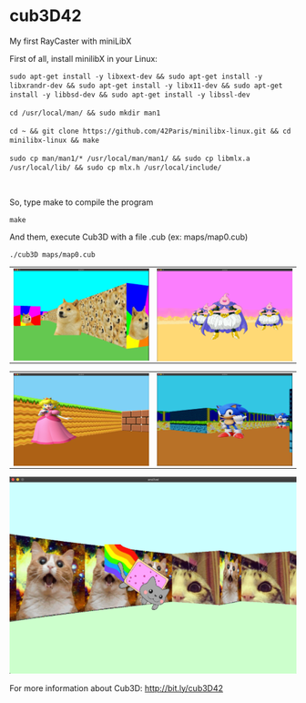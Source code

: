 # cub3D42
My first RayCaster with miniLibX<br>


First of all, install minilibX in your Linux:<br>
```
sudo apt-get install -y libxext-dev && sudo apt-get install -y libxrandr-dev && sudo apt-get install -y libx11-dev && sudo apt-get install -y libbsd-dev && sudo apt-get install -y libssl-dev

cd /usr/local/man/ && sudo mkdir man1

cd ~ && git clone https://github.com/42Paris/minilibx-linux.git && cd minilibx-linux && make

sudo cp man/man1/* /usr/local/man/man1/ && sudo cp libmlx.a /usr/local/lib/ && sudo cp mlx.h /usr/local/include/
```
<br>

So, type make to compile the program
```
make
```

And them, execute Cub3D with a file .cub (ex: maps/map0.cub)
```
./cub3D maps/map0.cub
```
<center>
<table>
    <tr>
        <td><img width="500px" align="left" src="screenshots/wow.png" /></td>
        <td><img width="500px" align="left" src="screenshots/majinboo.png"/></td>
    </tr>   
</table>
<table>
    <tr>
        <td><img width="500px" align="left" src="screenshots/peach.png" /></td>
        <td><img width="500px" align="left" src="screenshots/sonic.png"/></td>
    </tr>   
</table>
</center>
<p align="center">
<img src="screenshots/nyan.png" alt="drawing" width="600"/>
</p>

For more information about Cub3D: http://bit.ly/cub3D42<br>
<br>
